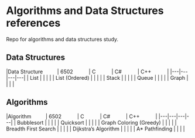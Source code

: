 # Algorithms and Data Structures references

Repo for algorithms and data structures study.

## Data Structures
|Data Structure &nbsp; &nbsp; &nbsp; &nbsp; &nbsp;| 6502 &nbsp; &nbsp; &nbsp; &nbsp; &nbsp; | C &nbsp; &nbsp; &nbsp; &nbsp; &nbsp; | C# &nbsp; &nbsp; &nbsp; &nbsp; &nbsp; | C++ &nbsp; &nbsp; &nbsp; &nbsp; &nbsp; |
|---|---|---|---|
| List | | | |
| List (Ordered) | | | |
| Stack | | | |
| Queue | | | |
| Graph | | | |

## Algorithms
|Algorithm &nbsp; &nbsp; &nbsp; &nbsp; &nbsp;| 6502 &nbsp; &nbsp; &nbsp; &nbsp; &nbsp; | C &nbsp; &nbsp; &nbsp; &nbsp; &nbsp; | C# &nbsp; &nbsp; &nbsp; &nbsp; &nbsp; | C++ &nbsp; &nbsp; &nbsp; &nbsp; &nbsp; |
|---|---|---|---|
| Bubblesort | | | |
| Quicksort | | | |
| Graph Coloring (Greedy) | | | |
| Breadth First Search | | | |
| Dijkstra’s Algorithm | | | |
| A* Pathfinding | | | | 

